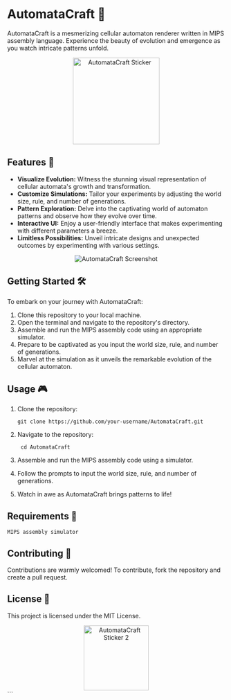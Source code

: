 # AutomataCraft 🌟

AutomataCraft is a mesmerizing cellular automaton renderer written in MIPS assembly language. Experience the beauty of evolution and emergence as you watch intricate patterns unfold.

<div align="center">
  <img src="sticker.png" alt="AutomataCraft Sticker" width="200">
</div>

## Features 🚀

- **Visualize Evolution:** Witness the stunning visual representation of cellular automata's growth and transformation.
- **Customize Simulations:** Tailor your experiments by adjusting the world size, rule, and number of generations.
- **Pattern Exploration:** Delve into the captivating world of automaton patterns and observe how they evolve over time.
- **Interactive UI:** Enjoy a user-friendly interface that makes experimenting with different parameters a breeze.
- **Limitless Possibilities:** Unveil intricate designs and unexpected outcomes by experimenting with various settings.

<div align="center">
  <img src="screenshot.png" alt="AutomataCraft Screenshot">
</div>

## Getting Started 🛠️

To embark on your journey with AutomataCraft:

1. Clone this repository to your local machine.
2. Open the terminal and navigate to the repository's directory.
3. Assemble and run the MIPS assembly code using an appropriate simulator.
4. Prepare to be captivated as you input the world size, rule, and number of generations.
5. Marvel at the simulation as it unveils the remarkable evolution of the cellular automaton.

## Usage 🎮

1. Clone the repository:
   ```
   git clone https://github.com/your-username/AutomataCraft.git

   ```
2. Navigate to the repository:

   ```
    cd AutomataCraft
   ```

3. Assemble and run the MIPS assembly code using a simulator.

4. Follow the prompts to input the world size, rule, and number of generations.

5. Watch in awe as AutomataCraft brings patterns to life!

## Requirements 🧩

    MIPS assembly simulator

## Contributing 🤝

Contributions are warmly welcomed! To contribute, fork the repository and create a pull request.

## License 📜

This project is licensed under the MIT License.
<div align="center">
  <img src="sticker2.png" alt="AutomataCraft Sticker 2" width="150">
</div>
```

